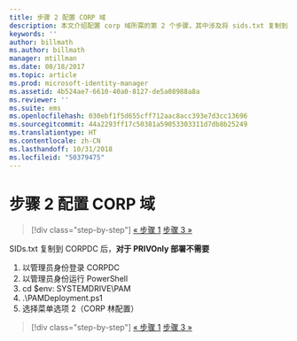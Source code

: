 ```yaml
---
title: 步骤 2 配置 CORP 域
description: 本文介绍配置 corp 域所需的第 2 个步骤，其中涉及将 sids.txt 复制到 CORPDC 后运行一个脚本
keywords: ''
author: billmath
ms.author: billmath
manager: mtillman
ms.date: 08/18/2017
ms.topic: article
ms.prod: microsoft-identity-manager
ms.assetid: 4b524ae7-6610-40a0-8127-de5a08988a8a
ms.reviewer: ''
ms.suite: ems
ms.openlocfilehash: 030ebf1f5d655cff712aac8acc393e7d3cc13696
ms.sourcegitcommit: 44a2293ff17c50381a59053303311d7db8b25249
ms.translationtype: HT
ms.contentlocale: zh-CN
ms.lasthandoff: 10/31/2018
ms.locfileid: "50379475"
---
```

# <a name="step-2-configuring-the-corp-domain"></a>步骤 2 配置 CORP 域

> [!div class="step-by-step"]
> [« 步骤 1](sp1-step1-configuring-priv-domain.md)
> [步骤 3 »](sp1-step3-installing-configuring-sql.md)

SIDs.txt 复制到 CORPDC 后，**对于 PRIVOnly 部署不需要**

1. 以管理员身份登录 CORPDC
2. 以管理员身份运行 PowerShell
3. cd $env: SYSTEMDRIVE\PAM
4. .\PAMDeployment.ps1
5. 选择菜单选项 2（CORP 林配置）

> [!div class="step-by-step"]
> [« 步骤 1](sp1-step1-configuring-priv-domain.md)
> [步骤 3 »](sp1-step3-installing-configuring-sql.md)
